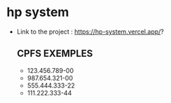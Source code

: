 # hp system
- Link to the project : https://hp-system.vercel.app/?
  ## CPFS EXEMPLES
  - 123.456.789-00
  - 987.654.321-00
  - 555.444.333-22
  - 111.222.333-44
